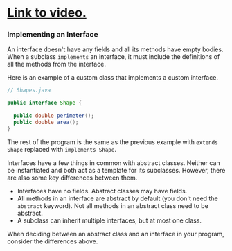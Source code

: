 # [Link to video.](https://www.youtube.com/watch?v=31Uy-JBOZDo&list=PLVD25niNi0Bklbh7Po--kFFLXFxxoIDUJ)


### Implementing an Interface

An interface doesn't have any fields and all its methods have empty bodies. When a subclass `implements` an interface, it must include the definitions of all the methods from the interface.

Here is an example of a custom class that implements a custom interface. 


```java
// Shapes.java

public interface Shape {    
  
  public double perimeter(); 
  public double area();
}
```

The rest of the program is the same as the previous example with `extends Shape` replaced with `implements Shape`.

Interfaces have a few things in common with abstract classes. Neither can be instantiated and both act as a template for its subclasses. However, there are also some key differences between them. 

* Interfaces have no fields. Abstract classes may have fields.
* All methods in an interface are abstract by default (you don't need the `abstract` keyword). Not all methods in an abstract class need to be abstract.
* A subclass can inherit multiple interfaces, but at most one class.

When deciding between an abstract class and an interface in your program, consider the differences above.
